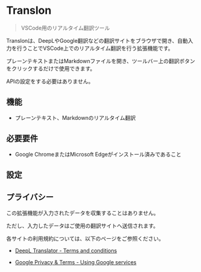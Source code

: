 # Translon

> VSCode用のリアルタイム翻訳ツール

Translonは、DeepLやGoogle翻訳などの翻訳サイトをブラウザで開き、自動入力を行うことでVSCode上でのリアルタイム翻訳を行う拡張機能です。

プレーンテキストまたはMarkdownファイルを開き、ツールバー上の翻訳ボタンをクリックするだけで使用できます。

APIの設定をする必要はありません。

## 機能

- プレーンテキスト、Markdownのリアルタイム翻訳

## 必要要件

- Google ChromeまたはMicrosoft Edgeがインストール済みであること

## 設定

## プライバシー

この拡張機能が入力されたデータを収集することはありません。

ただし、入力したデータはご使用の翻訳サイトへ送信されます。

各サイトの利用規約については、以下のページをご参照ください。

- [DeepL Translator - Terms and conditions](https://www.deepl.com/pro-license?tab=free)

- [Google Privacy & Terms - Using Google services](https://policies.google.com/terms#toc-using)